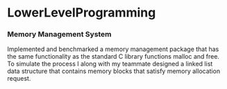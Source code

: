 # LowerLevelProgramming


### Memory Management System 
Implemented and benchmarked a memory management package that has the same functionality as the standard C library functions malloc and free. To simulate the process I along with my teammate designed a linked list data structure that contains memory blocks that satisfy memory allocation request.

#
